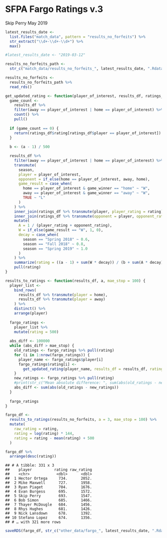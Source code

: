 SFPA Fargo Ratings v.3
================
Skip Perry
May 2019

``` r
latest_results_date <- 
  list.files("match_data", pattern = "results_no_forfeits") %>% 
  str_extract("\\d+-\\d+-\\d+") %>% 
  max()

#latest_results_date <- "2019-03-12"

results_no_forfeits_path <-
  str_c("match_data/results_no_forfeits_", latest_results_date, ".Rdata")

results_no_forfeits <- 
  results_no_forfeits_path %>% 
  read_rds()

get_updated_rating <- function(player_of_interest, results_df, ratings_df, a) {
  game_count <- 
    results_df %>% 
    filter(away == player_of_interest | home == player_of_interest) %>% 
    count() %>% 
    pull()
  
  if (game_count == 0) {
    return(ratings_df$rating[ratings_df$player == player_of_interest])
  }
  
  b <- (a - 1) / 500

  results_df %>% 
    filter(away == player_of_interest | home == player_of_interest) %>% 
    transmute(
      season,
      player = player_of_interest,
      opponent = if_else(home == player_of_interest, away, home),
      game_result = case_when(
        home == player_of_interest & game_winner == "home" ~ "W",
        away == player_of_interest & game_winner == "away" ~ "W",
        TRUE ~ "L"
      )
    ) %>% 
    inner_join(ratings_df %>% transmute(player, player_rating = rating), by = "player") %>% 
    inner_join(ratings_df %>% transmute(opponent = player, opponent_rating = rating), by = "opponent") %>% 
    mutate(
      A = 1 / (player_rating + opponent_rating),
      W = if_else(game_result == "W", 1, 0),
      decay = case_when(
        season == "Spring 2018" ~ 0.6,
        season == "Fall 2018" ~ 0.8,
        season == "Spring 2019" ~ 1.0
      )
    ) %>% 
    summarize(rating = ((a - 1) + sum(W * decay)) / (b + sum(A * decay))) %>% 
    pull(rating)
}

results_to_ratings <- function(results_df, a, mae_stop = 100) {
  player_list <- 
    bind_rows(
      results_df %>% transmute(player = home), 
      results_df %>% transmute(player = away)
    ) %>% 
    distinct() %>% 
    arrange(player)
  
  fargo_ratings <- 
    player_list %>% 
    mutate(rating = 500)
  
  abs_diff <- 100000
  while (abs_diff > mae_stop) {
    old_ratings <- fargo_ratings %>% pull(rating)
    for (i in 1:nrow(fargo_ratings)) {
      player_name <- fargo_ratings$player[i]
      fargo_ratings$rating[i] <- 
        get_updated_rating(player_name, results_df = results_df, ratings_df = fargo_ratings, a = a)
    }
    new_ratings <- fargo_ratings %>% pull(rating)
    #print(str_c("Mean absolute difference: ", sum(abs(old_ratings - new_ratings))))
    abs_diff <- sum(abs(old_ratings - new_ratings))
  }
  
  fargo_ratings
}

fargo_df <- 
  results_to_ratings(results_no_forfeits, a = 3, mae_stop = 100) %>% 
  mutate(
    raw_rating = rating,
    rating = log(rating) * 144,
    rating = rating - mean(rating) + 500
  )

fargo_df %>% 
  arrange(desc(rating))
```

    ## # A tibble: 331 x 3
    ##    player          rating raw_rating
    ##    <chr>            <dbl>      <dbl>
    ##  1 Hector Ortega     734.      2052.
    ##  2 Mike Maxwell      727.      1958.
    ##  3 Ryan Piaget       704.      1676.
    ##  4 Evan Burgess      695.      1572.
    ##  5 Skip Perry        693.      1547.
    ##  6 Bob Simon         685.      1466.
    ##  7 Thayer McDougle   684.      1456.
    ##  8 Rhys Hughes       681.      1426.
    ##  9 Nick Lansdown     678.      1392.
    ## 10 Stefano Lopez     674.      1356.
    ## # … with 321 more rows

``` r
saveRDS(fargo_df, str_c("other_data/fargo_", latest_results_date, ".Rdata"))
```

